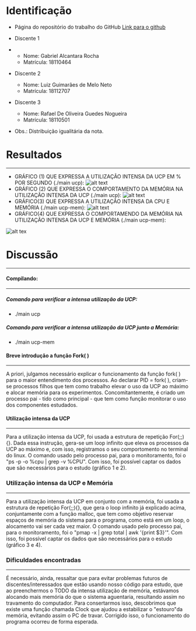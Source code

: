 # Identificação
* Página do repositório do trabalho do GitHub [Link para o github](https://github.com/gabrielalcantarar/teaching/tree/master/2018.1-IAC/AB2.1-TP)

* Discente 1
* 
  * Nome: Gabriel Alcantara Rocha
  * Matrícula: 	18110464
* Discente 2

  * Nome: Luiz Guimarães de Melo Neto
  * Matrícula: 18112707
* Discente 3

    *   Nome: Rafael De Oliveira Guedes Nogueira
    * Matrícula: 18110501
 * Obs.: Distribuição igualitária da nota.
 # Resultados
---
* GRÁFICO (1) QUE EXPRESSA A UTILIZAÇÃO INTENSA DA UCP EM % POR SEGUNDO (./main ucp):
![alt text](https://imgur.com/TNYrF2a.png)
* GRÁFICO (2) QUE EXPRESSA O COMPORTAMENTO DA MEMÓRIA NA UTILIZAÇÃO INTENSA DA UCP (./main ucp):
 ![alt text](https://imgur.com/bdKTCfj.jpg)
* GRÁFICO(3) QUE EXPRESSA A UTILIZAÇÃO INTENSA DA CPU E MEMÓRIA (./main ucp-mem):
![alt text](https://imgur.com/oPcnFWr.png)
* GRÁFICO(4) QUE EXPRESSA O COMPORTAMENDO DA MEMÓRIA NA UTILIZAÇÃO INTENSA DA UCP E MEMÓRIA (./main ucp-mem): 

![alt tex](https://i.imgur.com/iGnTyCy.jpg) 

# Discussão
---
 #### Compilando:
---
##### Comando para verificar a intensa utilização da UCP:

*  ./main ucp
##### Comando para verificar a intensa utilização da UCP junto a Memória:

* ./main ucp-mem

 #### Breve introdução a função Fork( )
 ---
 A priori, julgamos necessário explicar o funcionamento da função fork( ) para o maior entendimento dos processos.
 Ao declarar PID = fork( ), criam-se processos filhos que tem como trabalho elevar o uso da UCP ao máximo e alocar memória para os experimentos. Concomitantemente, é criado um processo pai - tido como principal - que tem como função monitorar o uso dos componentes estudados. 
#### Utilização intensa da UCP
---
Para a utilização intensa da UCP, foi usada a estrutura de repetição For(;;){}. Dada essa instrução, gera-se um loop infinito que eleva os processos da UCP ao máximo e, com isso, registramos o seu comportomento no terminal do linux. O comando usado pelo processo pai, para o monitoramento, foi o "ps -p <pid> -o %cpu | grep -v %CPU". Com isso, foi possível captar os dados que são necessários para o estudo (gráfico 1 e 2).
### Utilização intensa da UCP e Memória
---
Para a utilização intensa da UCP em conjunto com a memória, foi usada a estrutura de repetição For(;;){}, que gera o loop infinito já explicado acima, conjuntamente com a função malloc, que tem como objetivo reservar espaços de memória do sistema para o programa, como está em um loop, o alocamento vai ser cada vez maior. O comando usado pelo processo pai, para o monitoramento, foi o "pmap -x <pid> | grep total | awk '{print $3}'". Com isso, foi possível captar os dados que são necessários para o estudo (gráfico 3 e 4).
### Dificuldades encontradas
---
 É necessário, ainda, ressaltar que para evitar problemas futuros de discentes/interessados que estão usando nosso código para estudo, que ao preenchermos o TODO da intensa utilização de memória, estávamos alocando mais memória do que o sistema aguentaria, resultando assim no travamento do computador. Para consertarmos isso, descobrimos que existe uma função chamada Clock que ajudou a estabilizar o "estouro"da memória, evitando assim o PC de travar. Corrigido isso, o funcionamento do programa ocorreu de forma esperada.
